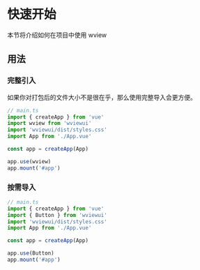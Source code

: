 # 快速开始

本节将介绍如何在项目中使用 wview

## 用法

### 完整引入

如果你对打包后的文件大小不是很在乎，那么使用完整导入会更方便。

```ts
// main.ts
import { createApp } from 'vue'
import wview from 'wviewui'
import 'wviewui/dist/styles.css'
import App from './App.vue'

const app = createApp(App)

app.use(wview)
app.mount('#app')
```

### 按需导入

```ts
// main.ts
import { createApp } from 'vue'
import { Button } from 'wviewui'
import 'wviewui/dist/styles.css'
import App from './App.vue'

const app = createApp(App)

app.use(Button)
app.mount('#app')
```